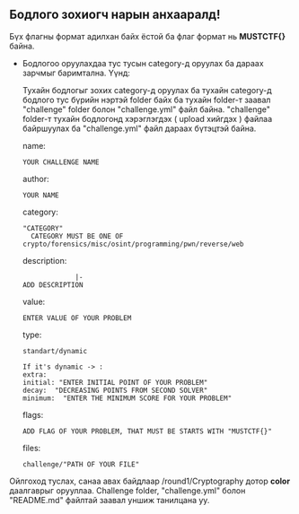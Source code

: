 ## Бодлого зохиогч нарын анхааралд!

Бүх флагны формат адилхан байх ёстой ба флаг формат нь **MUSTCTF{}** байна. 

- Бодлогоо оруулахдаа тус тусын category-д оруулах ба дараах зарчмыг баримтална. Үүнд: 

    Тухайн бодлогыг зохих category-д оруулах ба тухайн category-д бодлого тус бүрийн нэртэй folder байх ба тухайн folder-т заавал "challenge" folder болон "challenge.yml" файл байна. "challenge" folder-т тухайн бодлогонд хэрэглэгдэх ( upload хийгдэх ) файлаа байршуулах ба "challenge.yml" файл дараах бүтэцтэй байна.

    name: 

      YOUR CHALLENGE NAME

    author: 

      YOUR NAME

    category: 

      "CATEGORY"
        CATEGORY MUST BE ONE OF crypto/forensics/misc/osint/programming/pwn/reverse/web

    description:

                   |-
      ADD DESCRIPTION

    value: 

      ENTER VALUE OF YOUR PROBLEM

    type:  

      standart/dynamic

      If it's dynamic -> :
      extra:
      initial: "ENTER INITIAL POINT OF YOUR PROBLEM"
      decay:  "DECREASING POINTS FROM SECOND SOLVER"
      minimum:  "ENTER THE MINIMUM SCORE FOR YOUR PROBLEM"

    flags:

      ADD FLAG OF YOUR PROBLEM, THAT MUST BE STARTS WITH "MUSTCTF{}"

    files:

      challenge/"PATH OF YOUR FILE"

Ойлгоход туслах, санаа авах байдлаар /round1/Cryptography дотор **color** даалгаврыг орууллаа. Challenge folder, "challenge.yml" болон "README.md" файлтай заавал уншиж танилцана уу.